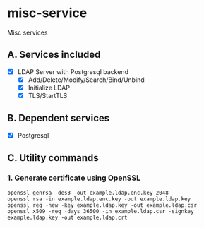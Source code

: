 # misc-service
Misc services

## A. Services included

* [X] LDAP Server with Postgresql backend
  * [X] Add/Delete/Modify/Search/Bind/Unbind
  * [X] Initialize LDAP
  * [X] TLS/StartTLS

## B. Dependent services

* [X] Postgresql

## C. Utility commands

### 1. Generate certificate using OpenSSL

```shell
openssl genrsa -des3 -out example.ldap.enc.key 2048
openssl rsa -in example.ldap.enc.key -out example.ldap.key
openssl req -new -key example.ldap.key -out example.ldap.csr
openssl x509 -req -days 36500 -in example.ldap.csr -signkey example.ldap.key -out example.ldap.crt
```
